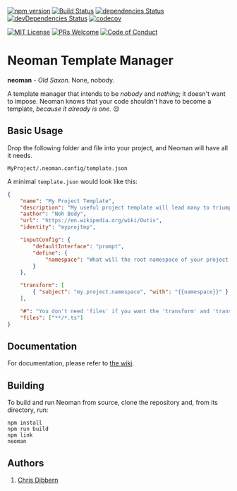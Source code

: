 [![npm version](https://badge.fury.io/js/neoman.svg)](https://badge.fury.io/js/neoman)
[![Build Status](https://travis-ci.org/cdibbs/neoman.svg?branch=master)](https://travis-ci.org/cdibbs/neoman)
[![dependencies Status](https://david-dm.org/cdibbs/neoman/status.svg)](https://david-dm.org/cdibbs/neoman)
[![devDependencies Status](https://david-dm.org/cdibbs/neoman/dev-status.svg)](https://david-dm.org/cdibbs/neoman?type=dev)
[![codecov](https://codecov.io/gh/cdibbs/neoman/branch/master/graph/badge.svg)](https://codecov.io/gh/cdibbs/neoman)

[![MIT License][license-badge]][LICENSE]
[![PRs Welcome][prs-badge]][prs]
[![Code of Conduct][coc-badge]][coc]

# Neoman Template Manager

**neoman** - _Old Saxon_. None, nobody.

A template manager that intends to be _nobody_ and _nothing_; it doesn't want to impose. Neoman knows that your code shouldn't have to become a template, _because it already is one._ :relieved:

## Basic Usage

Drop the following folder and file into your project, and Neoman will have all it needs.

`MyProject/.neoman.config/template.json`

A minimal `template.json` would look like this:

```json
{
    "name": "My Project Template",
    "description": "My useful project template will lead many to triumph.",
    "author": "Noh Body",
    "url": "https://en.wikipedia.org/wiki/Outis",
    "identity": "myprojtmp",

    "inputConfig": {
        "defaultInterface": "prompt",
        "define": {
            "namespace": "What will the root namespace of your project be?"
        }
    },

    "transform": [
        { "subject": "my.project.namespace", "with": "{{namespace}}" }
    ],

    "#": "You don't need 'files' if you want the 'transform' and 'transformFiles' sections to apply to all files",
    "files": ["**/*.ts"]
}
```

## Documentation

For documentation, please refer to [the wiki](https://github.com/cdibbs/neoman/wiki).

## Building

To build and run Neoman from source, clone the repository and, from its directory, run:

```
npm install
npm run build
npm link
neoman
```


## Authors

1. [Chris Dibbern](://github.com/cdibbs)

[license-badge]: https://img.shields.io/badge/license-MIT-blue.svg
[LICENSE]: https://github.com/cdibbs/neoman/blob/master/LICENSE
[prs-badge]: https://img.shields.io/badge/PRs-welcome-brightgreen.svg?style=flat-square
[prs]: http://makeapullrequest.com
[coc-badge]: https://img.shields.io/badge/code%20of-conduct-ff69b4.svg?style=flat-square
[coc]: https://github.com/cdibbs/neoman/blob/master/other/code_of_conduct.md
